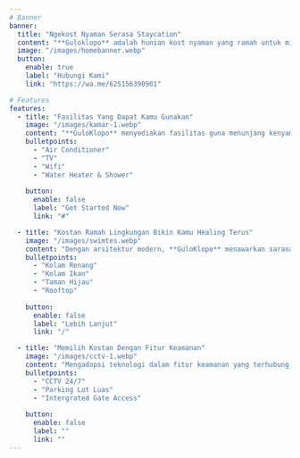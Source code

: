 ```yaml
---
# Banner
banner:
  title: "Ngekost Nyaman Serasa Staycation"
  content: "**Guloklopo** adalah hunian kost nyaman yang ramah untuk milenial. Disini kamu bisa merasakan suasana liburan dengan fasilitas serta sarana yang bikin kamu betah."
  image: "/images/homebanner.webp"
  button:
    enable: true
    label: "Hubungi Kami"
    link: "https://wa.me/625156390901"

# Features
features:
  - title: "Fasilitas Yang Dapat Kamu Gunakan"
    image: "/images/kamar-1.webp"
    content: "**GuloKlopo** menyediakan fasilitas guna menunjang kenyamanan dan keamanan untuk para penyewa."
    bulletpoints:
      - "Air Conditioner"
      - "TV"
      - "Wifi"
      - "Water Heater & Shower"
      
    button:
      enable: false
      label: "Get Started Now"
      link: "#"

  - title: "Kostan Ramah Lingkungan Bikin Kamu Healing Terus"
    image: "/images/swimtes.webp"
    content: "Dengan arsitektur modern, **GuloKlopo** menawarkan sarana untuk memperhatikan kenyamanan kamu."
    bulletpoints:
      - "Kolam Renang"
      - "Kolam Ikan"
      - "Taman Hijau"
      - "Rooftop"
     
    button:
      enable: false
      label: "Lebih Lanjut"
      link: "/"

  - title: "Memilih Kostan Dengan Fitur Keamanan"
    image: "/images/cctv-1.webp"
    content: "Mengadopsi teknologi dalam fitur keamanan yang terhubung dengan pusat pemantauan."
    bulletpoints:
      - "CCTV 24/7"
      - "Parking Lot Luas"
      - "Intergrated Gate Access"
     
    button:
      enable: false
      label: ""
      link: ""
---
```

